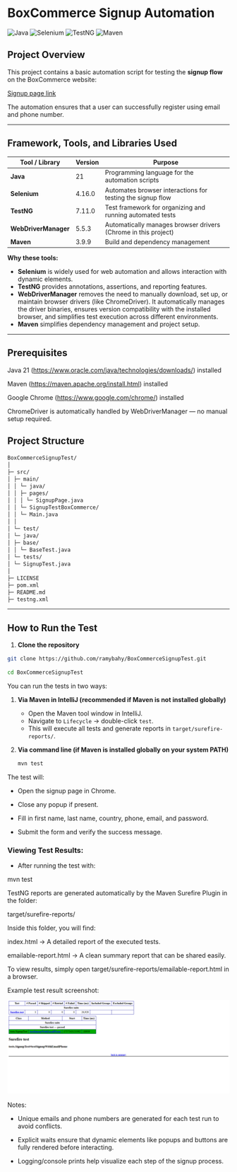 # BoxCommerce Signup Automation

![Java](https://img.shields.io/badge/Java-21-orange?logo=java&logoColor=white)
![Selenium](https://img.shields.io/badge/Selenium-4.16.0-43B02A?logo=selenium&logoColor=white)
![TestNG](https://img.shields.io/badge/TestNG-7.11.0-blueviolet?logo=testng&logoColor=white)
![Maven](https://img.shields.io/badge/Maven-3.9.9-C71A36?logo=apachemaven&logoColor=white)

## Project Overview
This project contains a basic automation script for testing the **signup flow** on the BoxCommerce website:

[Signup page link](https://dashboard-uat.boxcommerce.com/en-GB/auth/sign-up)

The automation ensures that a user can successfully register using email and phone number.

---

## Framework, Tools, and Libraries Used

| Tool / Library | Version | Purpose |
|----------------|--------|---------|
| **Java**       | 21     | Programming language for the automation scripts |
| **Selenium**   | 4.16.0 | Automates browser interactions for testing the signup flow |
| **TestNG**     | 7.11.0 | Test framework for organizing and running automated tests |
| **WebDriverManager** | 5.5.3 | Automatically manages browser drivers (Chrome in this project) |
| **Maven**      | 3.9.9 | Build and dependency management |

**Why these tools:**
- **Selenium** is widely used for web automation and allows interaction with dynamic elements.
- **TestNG** provides annotations, assertions, and reporting features.
- **WebDriverManager** removes the need to manually download, set up, or maintain browser drivers (like ChromeDriver). It automatically manages the driver binaries, ensures version compatibility with the installed browser, and simplifies test execution across different environments.
- **Maven** simplifies dependency management and project setup.

---

## Prerequisites

Java 21 (https://www.oracle.com/java/technologies/downloads/) installed

Maven (https://maven.apache.org/install.html) installed

Google Chrome (https://www.google.com/chrome/) installed

ChromeDriver is automatically handled by WebDriverManager — no manual setup required.

## Project Structure
```
BoxCommerceSignupTest/
│
├─ src/
│ ├─ main/
│ │ └─ java/
│ │ ├─ pages/
│ │ │ └─ SignupPage.java
│ │ └─ SignupTestBoxCommerce/
│ │ └─ Main.java
│ │
│ └─ test/
│ └─ java/
│ ├─ base/
│ │ └─ BaseTest.java
│ └─ tests/
│ └─ SignupTest.java
│
├─ LICENSE
├─ pom.xml
├─ README.md
├─ testng.xml
```

---

## How to Run the Test

1. **Clone the repository**
```bash
git clone https://github.com/ramybahy/BoxCommerceSignupTest.git
```

```bash
cd BoxCommerceSignupTest
```

You can run the tests in two ways:

1. **Via Maven in IntelliJ (recommended if Maven is not installed globally)**  
   - Open the Maven tool window in IntelliJ.  
   - Navigate to `Lifecycle` → double-click `test`.  
   - This will execute all tests and generate reports in `target/surefire-reports/`.

2. **Via command line (if Maven is installed globally on your system PATH)**  
   ```bash
   mvn test
   ```

The test will:

- Open the signup page in Chrome.

- Close any popup if present.

- Fill in first name, last name, country, phone, email, and password.

- Submit the form and verify the success message.


### Viewing Test Results:

- After running the test with:
 
 mvn test

TestNG reports are generated automatically by the Maven Surefire Plugin in the folder:

target/surefire-reports/

Inside this folder, you will find:

index.html → A detailed report of the executed tests.

emailable-report.html → A clean summary report that can be shared easily.

To view results, simply open target/surefire-reports/emailable-report.html in a browser.

Example test result screenshot:

![Test Result Screenshot](assets/test-result.png)


Notes:

- Unique emails and phone numbers are generated for each test run to avoid conflicts.

- Explicit waits ensure that dynamic elements like popups and buttons are fully rendered before interacting.

- Logging/console prints help visualize each step of the signup process.
